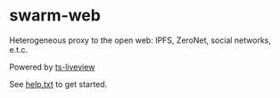 # swarm-web

Heterogeneous proxy to the open web: IPFS, ZeroNet, social networks, e.t.c.

Powered by [ts-liveview](https://github.com/beenotung/ts-liveview/blob/v5-minimal-template/README.md)

See [help.txt](help.txt) to get started.
